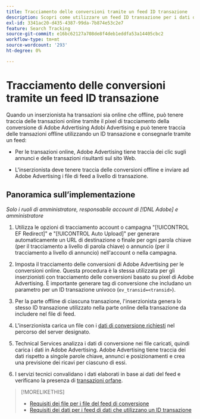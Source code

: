 ```yaml
---
title: Tracciamento delle conversioni tramite un feed ID transazione
description: Scopri come utilizzare un feed ID transazione per i dati di tracciamento della conversione.
exl-id: 3341ac20-d435-4387-99da-7b874e53c2e7
feature: Search Tracking
source-git-commit: e16bc62127a708de8f4deb1eddfa53a14405cbc2
workflow-type: tm+mt
source-wordcount: '293'
ht-degree: 0%

---
```


# Tracciamento delle conversioni tramite un feed ID transazione

Quando un inserzionista ha transazioni sia online che offline, può tenere traccia delle transazioni online tramite il pixel di tracciamento della conversione di Adobe Advertising Adobi Advertising e può tenere traccia delle transazioni offline utilizzando un ID transazione e consegnarle tramite un feed:

* Per le transazioni online, Adobe Advertising tiene traccia dei clic sugli annunci e delle transazioni risultanti sul sito Web.

* L&#39;inserzionista deve tenere traccia delle conversioni offline e inviare ad Adobe Advertising i file di feed a livello di transazione.

## Panoramica sull’implementazione

*Solo i ruoli di amministratore, responsabile account di [!DNL Adobe] e amministratore*

1. Utilizza le opzioni di tracciamento account o campagna &quot;[!UICONTROL EF Redirect]&quot; e &quot;[!UICONTROL Auto Upload]&quot; per generare automaticamente un URL di destinazione o finale per ogni parola chiave (per il tracciamento a livello di parola chiave) o annuncio (per il tracciamento a livello di annuncio) nell&#39;account o nella campagna.

1. Imposta il tracciamento delle conversioni di Adobe Advertising per le conversioni online. Questa procedura è la stessa utilizzata per gli inserzionisti con tracciamento delle conversioni basato su pixel di Adobe Advertising. È importante generare tag di conversione che includano un parametro per un ID transazione univoco (`ev_transid=<transid>`).

1. Per la parte offline di ciascuna transazione, l&#39;inserzionista genera lo stesso ID transazione utilizzato nella parte online della transazione da includere nel file di feed.

1. L&#39;inserzionista carica un file con i [dati di conversione richiesti](/help/search-social-commerce/tracking/feed-transaction-id-data-requirements.md) nel percorso del server designato.

1. Technical Services analizza i dati di conversione nei file caricati, quindi carica i dati in Adobe Advertising. Adobe Advertising tiene traccia dei dati rispetto a singole parole chiave, annunci e posizionamenti e crea una previsione dei ricavi per ciascuno di essi.

1. I servizi tecnici convalidano i dati elaborati in base ai dati del feed e verificano la presenza di [transazioni orfane](/help/search-social-commerce/glossary.md#o-p).

>[!MORELIKETHIS]
>
>* [Requisiti dei file per i file del feed di conversione](feed-file-requirements.md)
>* [Requisiti dei dati per i feed di dati che utilizzano un ID transazione](/help/search-social-commerce/tracking/feed-transaction-id-data-requirements.md)
